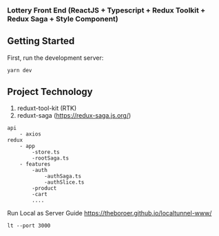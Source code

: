 ### Lottery Front End (ReactJS + Typescript + Redux Toolkit + Redux Saga + Style Component)

## Getting Started

First, run the development server:

```bash
yarn dev
```

## Project Technology

1. reduxt-tool-kit (RTK)<br />
2. reduxt-saga (https://redux-saga.js.org/)

```
api
    - axios
redux
    - app
        -store.ts
        -rootSaga.ts
    - features
        -auth
            -authSaga.ts
            -authSlice.ts
        -product
        -cart
        ....
```

Run Local as Server
Guide
https://theboroer.github.io/localtunnel-www/

```
lt --port 3000
```
